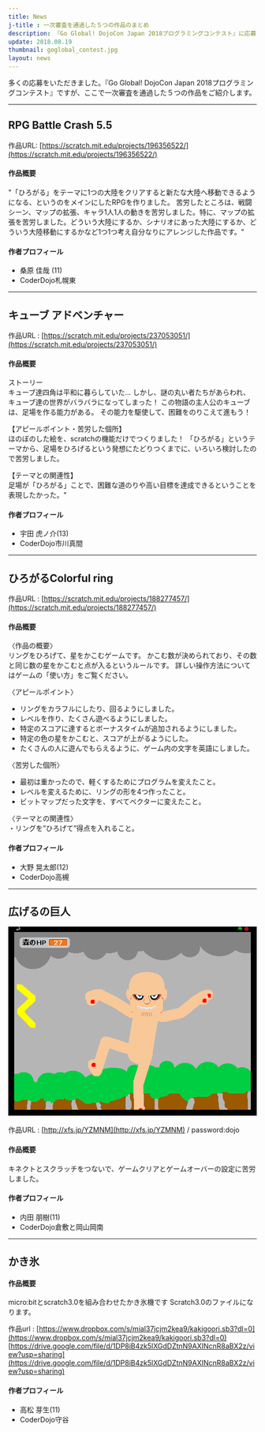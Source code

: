 ```yaml
---
title: News
j-title : 一次審査を通過した５つの作品のまとめ
description: 『Go Global! DojoCon Japan 2018プログラミングコンテスト』に応募いただいた作品の中より一次審査を通過した作品をご紹介します。
update: 2018.08.19
thumbnail: goglobal_contest.jpg
layout: news
---
```


多くの応募をいただきました。『Go Global! DojoCon Japan 2018プログラミングコンテスト』ですが、ここで一次審査を通過した５つの作品をご紹介します。

---
##  RPG Battle Crash 5.5

作品URL: [https://scratch.mit.edu/projects/196356522/](https://scratch.mit.edu/projects/196356522/)

#### 作品概要

"「ひろがる」をテーマに1つの大陸をクリアすると新たな大陸へ移動できるようになる、というのをメインにしたRPGを作りました。
苦労したところは、戦闘シーン、マップの拡張、キャラ1人1人の動きを苦労しました。特に、マップの拡張を苦労しました。どういう大陸にするか、シナリオにあった大陸にするか、どういう大陸移動にするかなど1つ1つ考え自分なりにアレンジした作品です。"



#### 作者プロフィール

- 桑原 佳哉 (11) 
- CoderDojo札幌東

---

## キューブ アドベンチャー

作品URL : [https://scratch.mit.edu/projects/237053051/](https://scratch.mit.edu/projects/237053051/)

#### 作品概要

ストーリー  
キューブ達四角は平和に暮らしていた...
しかし、謎の丸い者たちがあらわれ、
キューブ達の世界がバラバラになってしまった！
この物語の主人公のキューブは、足場を作る能力がある。
その能力を駆使して、困難をのりこえて進もう！

【アピールポイント・苦労した個所】  
ほのぼのした絵を、scratchの機能だけでつくりました！
「ひろがる」というテーマから、足場をひろげるという発想にたどりつくまでに、いろいろ検討したので苦労しました。

【テーマとの関連性】  
足場が「ひろがる」ことで、困難な道のりや高い目標を達成できるということを表現したかった。"


#### 作者プロフィール

- 宇田 虎ノ介(13)
- CoderDojo市川真間

---

## ひろがるColorful ring

作品URL : [https://scratch.mit.edu/projects/188277457/](https://scratch.mit.edu/projects/188277457/)

#### 作品概要

〈作品の概要〉  
リングをひろげて、星をかこむゲームです。
かこむ数が決められており、その数と同じ数の星をかこむと点が入るというルールです。
詳しい操作方法についてはゲームの「使い方」をご覧ください。


〈アピールポイント〉  
- リングをカラフルにしたり、回るようにしました。
- レベルを作り、たくさん遊べるようにしました。
- 特定のスコアに達するとボーナスタイムが追加されるようにしました。
- 特定の色の星をかこむと、スコアが上がるようにした。
- たくさんの人に遊んでもらえるように、ゲーム内の文字を英語にしました。


〈苦労した個所〉  
- 最初は重かったので、軽くするためにプログラムを変えたこと。
- レベルを変えるために、リングの形を4つ作ったこと。
- ビットマップだった文字を、すべてベクターに変えたこと。


〈テーマとの関連性〉  
・リングを”ひろげて”得点を入れること。


#### 作者プロフィール

- 大野 晃太郎(12)
- CoderDojo高槻

---

## 広げるの巨人

![広げる巨人のイメージ](/img/kyojin.png)

作品URL : [http://xfs.jp/YZMNM](http://xfs.jp/YZMNM) / password:dojo

#### 作品概要

キネクトとスクラッチをつないで、ゲームクリアとゲームオーバーの設定に苦労しました。


#### 作者プロフィール

- 内田 朋樹(11)
- CoderDojo倉敷と岡山岡南

---


## かき氷

#### 作品概要

micro:bitとscratch3.0を組み合わせたかき氷機です
Scratch3.0のファイルになります。 

作品url : 
[https://www.dropbox.com/s/mial37jcjm2kea9/kakigoori.sb3?dl=0](https://www.dropbox.com/s/mial37jcjm2kea9/kakigoori.sb3?dl=0)  
[https://drive.google.com/file/d/1DP8iB4zk5lXGdDZtnN9AXINcnR8aBX2z/view?usp=sharing](https://drive.google.com/file/d/1DP8iB4zk5lXGdDZtnN9AXINcnR8aBX2z/view?usp=sharing)



#### 作者プロフィール

- 高松 芽生(11)
- CoderDojo守谷







